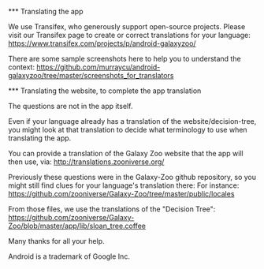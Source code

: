 *** Translating the app

We use Transifex, who generously support open-source projects.
Please visit our Transifex page to create or correct translations for your
language:
https://www.transifex.com/projects/p/android-galaxyzoo/


There are some sample screenshots here to help you to understand the context:
https://github.com/murraycu/android-galaxyzoo/tree/master/screenshots_for_translators


*** Translating the website, to complete the app translation

The questions are not in the app itself.

Even if your language already has a translation of the website/decision-tree,
you might look at that translation to decide what terminology to use when
translating the app.

You can provide a translation of the
Galaxy Zoo website that the app will then use, via:
http://translations.zooniverse.org/

Previously these questions were in the Galaxy-Zoo github repository,
so you might still find clues for your language's translation there:
For instance:
https://github.com/zooniverse/Galaxy-Zoo/tree/master/public/locales

From those files, we use the translations of the "Decision Tree":
https://github.com/zooniverse/Galaxy-Zoo/blob/master/app/lib/sloan_tree.coffee


Many thanks for all your help.


Android is a trademark of Google Inc.

